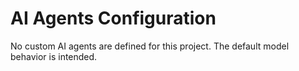 # AI Agents Configuration

No custom AI agents are defined for this project. The default model behavior is intended.
